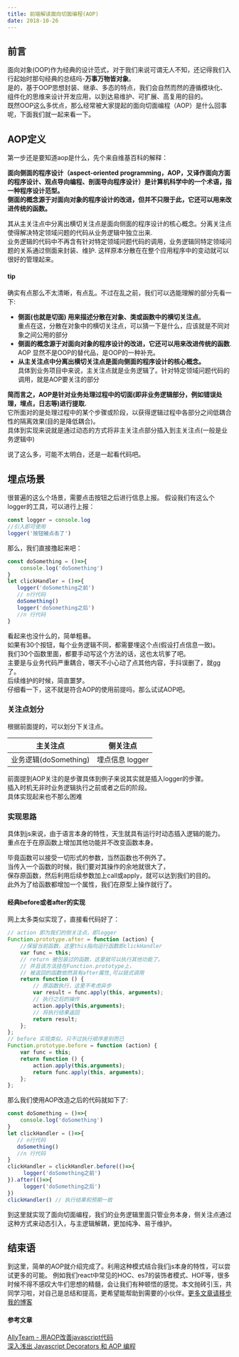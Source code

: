 ```yaml
---
title: 前端解读面向切面编程(AOP)
date: 2018-10-26
---
```

  
## 前言  
面向对象(OOP)作为经典的设计范式，对于我们来说可谓无人不知，还记得我们入行起始时那句经典的总结吗-**万事万物皆对象**。  
是的，基于OOP思想封装、继承、多态的特点，我们会自然而然的遵循模块化、组件化的思维来设计开发应用，以到达易维护、可扩展、高复用的目的。  
既然OOP这么多优点，那么经常被大家提起的面向切面编程（AOP）是什么回事呢，下面我们就一起来看一下。   
<!-- more -->
## AOP定义  
第一步还是要知道aop是什么，先个来自维基百科的解释：   
 
**面向侧面的程序设计（aspect-oriented programming，AOP，又译作面向方面的程序设计、观点导向编程、剖面导向程序设计）是计算机科学中的一个术语，指一种程序设计范型。  
侧面的概念源于对面向对象的程序设计的改进，但并不只限于此，它还可以用来改进传统的函数。**  

其从主关注点中分离出横切关注点是面向侧面的程序设计的核心概念。分离关注点使得解决特定领域问题的代码从业务逻辑中独立出来.  
业务逻辑的代码中不再含有针对特定领域问题代码的调用，业务逻辑同特定领域问题的关系通过侧面来封装、维护.
这样原本分散在在整个应用程序中的变动就可以很好的管理起来。  

#### tip
确实有点那么不太清晰，有点乱。不过在乱之前，我们可以选能理解的部分先看一下:  
  
* **侧面(也就是切面) 用来描述分散在对象、类或函数中的横切关注点**。  
    重点在这，分散在对象中的横切关注点，可以猜一下是什么，应该就是不同对象之间公用的部分   
* **侧面的概念源于对面向对象的程序设计的改进，它还可以用来改进传统的函数**.
    AOP 显然不是OOP的替代品，是OOP的一种补充。   
* **从主关注点中分离出横切关注点是面向侧面的程序设计的核心概念。**  
    具体到业务项目中来说，主关注点就是业务逻辑了。针对特定领域问题代码的调用，就是AOP要关注的部分   

**简而言之，AOP是针对业务处理过程中的切面(即非业务逻辑部分，例如错误处理，埋点，日志等)进行提取.**  
它所面对的是处理过程中的某个步骤或阶段，以获得逻辑过程中各部分之间低耦合性的隔离效果(目的是降低耦合)。  
具体到实现来说就是通过动态的方式将非主关注点部分插入到主关注点(一般是业务逻辑中)   

说了这么多，可能不太明白，还是一起看代码吧。

## 埋点场景
  
很普遍的这么个场景，需要点击按钮之后进行信息上报。
假设我们有这么个logger的工具，可以进行上报：  

```js
const logger = console.log
//引入即可使用
logger('按钮被点击了')
```
那么，我们直接撸起来吧：   
```js
const doSomething = ()=>{
    console.log('doSomething')
} 
let clickHandler = ()=>{
   logger('doSomething之前')
   // n行代码 
   doSomething() 
   logger('doSomething之后')
   //n 行代码
}
```
看起来也没什么的，简单粗暴。  
如果有30个按钮，每个业务逻辑不同，都需要埋这个点(假设打点信息一致)。  
我们30个函数里面，都要手动写这个方法的话，这也太坑爹了吧。  
主要是与业务代码严重耦合，哪天不小心动了点其他内容，手抖误删了，就gg了。  
后续维护的时候，简直噩梦。    
仔细看一下，这不就是符合AOP的使用前提吗，那么试试AOP吧。   
  
### 关注点划分
 
根据前面提的，可以划分下关注点。  

| 主关注点 | 侧关注点 |
| --- | --- |
| 业务逻辑(doSomething) | 埋点信息 logger |

前面提到AOP关注的是步骤具体到例子来说其实就是插入logger的步骤。   
插入时机无非时业务逻辑执行之前或者之后的阶段。    
具体实现起来也不那么困难   
   
### 实现思路
具体到js来说，由于语言本身的特性，天生就具有运行时动态插入逻辑的能力。  
重点在于在原函数上增加其他功能并不改变函数本身。  
  
毕竟函数可以接受一切形式的参数，当然函数也不例外了。  
当传入一个函数的时候，我们要对其操作的余地就很大了，  
保存原函数，然后利用后续参数加上call或apply，就可以达到我们的目的。  
此外为了给函数都增加一个属性，我们在原型上操作就行了。 

#### 经典before或者after的实现   

网上太多类似实现了，直接看代码好了：  

```js
// action 即为我们的侧关注点，即logger
Function.prototype.after = function (action) {
    //保留当前函数，这里this指向运行函数即clickHandler
    var func = this;
    // return 被包装过的函数，这里就可以执行其他功能了。
    // 并且该方法挂在Function.prototype上，
    // 被返回的函数依然具有after属性,可以链式调用
    return function () {
        // 原函数执行，这里不考虑异步
        var result = func.apply(this, arguments);
        // 执行之后的操作
        action.apply(this,arguments);
        // 将执行结果返回
        return result;
    };
};
// before 实现类似，只不过执行顺序差别而已
Function.prototype.before = function (action) {
    var func = this;
    return function () {
        action.apply(this,arguments);
        return func.apply(this, arguments);
    };
};
```
那么我们使用AOP改造之后的代码就如下了:
```js
const doSomething = ()=>{
    console.log('doSomething')
} 
let clickHandler = ()=>{
   // n行代码 
   doSomething() 
   //n 行代码
}
clickHandler = clickHandler.before(()=>{
     logger('doSomething之前')
}).after(()=>{
     logger('doSomething之后')
})
clickHandler() // 执行结果和预期一致
```
到这里就实现了面向切面编程，我们的业务逻辑里面只管业务本身，侧关注点通过这种方式来动态引入，与主逻辑解耦，更加纯净、易于维护。

## 结束语
到这里，简单的AOP就介绍完成了。利用这种模式结合我们js本身的特性，可以尝试更多的可能。
例如我们react中常见的HOC、es7的装饰者模式、HOF等，很多时候不得不感叹大牛们思想的精髓，会让我们有种顿悟的感觉。本文抛砖引玉，共同学习啦，对自己是总结和提高，更希望能帮助到需要的小伙伴。[更多文章请移步我的博客](https://github.com/xiaoxiangdaiyu/blog)
#### 参考文章  
[AllyTeam - 用AOP改善javascript代码](http://www.alloyteam.com/2013/08/yong-aop-gai-shan-javascript-dai-ma/)   
[深入浅出 Javascript Decorators 和 AOP 编程](https://juejin.im/entry/5a12443951882512a860e93c) 


